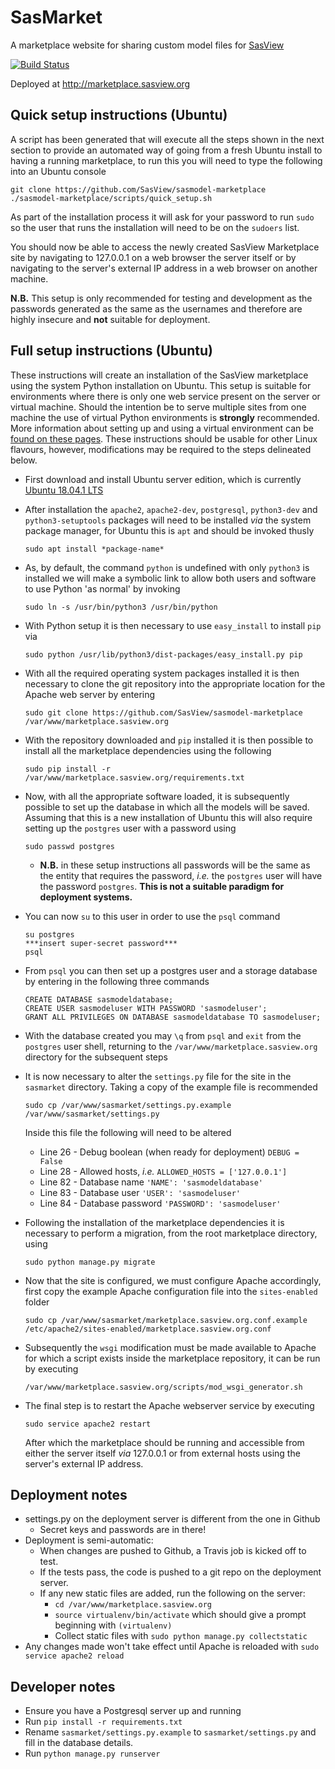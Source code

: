 # SasMarket    
A marketplace website for sharing custom model files for [SasView](https://github.com/SasView/sasview)  

[![Build Status](https://travis-ci.org/SasView/sasmodel-marketplace.svg?branch=master)](https://travis-ci.org/SasView/sasmodel-marketplace)

Deployed at http://marketplace.sasview.org

## Quick setup instructions (Ubuntu)

A script has been generated that will execute all the steps shown in the next section to provide an automated way of going from a fresh Ubuntu install to having a running marketplace, to run this you will need to type the following into an Ubuntu console

```
git clone https://github.com/SasView/sasmodel-marketplace
./sasmodel-marketplace/scripts/quick_setup.sh
```
As part of the installation process it will ask for your password to run ```sudo``` so the user that runs the installation will need to be on the ```sudoers``` list.

You should now be able to access the newly created SasView Marketplace site by navigating to 127.0.0.1 on a web browser the server itself or by navigating to the server's external IP address in a web browser on another machine.

**N.B.** This setup is only recommended for testing and development as the passwords generated as the same as the usernames and therefore are highly insecure and **not** suitable for deployment.


## Full setup instructions (Ubuntu)
These instructions will create an installation of the SasView marketplace using the system Python installation on Ubuntu. This setup is suitable for environments where there is only one web service present on the server or virtual machine. Should the intention be to serve multiple sites from one machine the use of virtual Python environments is **strongly** recommended. More information about setting up and using a virtual environment can be [found on these pages](https://virtualenv.pypa.io/en/stable/). These instructions should be usable for other Linux flavours, however, modifications may be required to the steps delineated below.  

* First download and install Ubuntu server edition, which is currently [Ubuntu 18.04.1 LTS](https://www.ubuntu.com/download/server/thank-you?version=18.04.1&architecture=amd64)  

* After installation the ```apache2```, ```apache2-dev```, ```postgresql```, ```python3-dev``` and ```python3-setuptools``` packages will need to be installed *via* the system package manager, for Ubuntu this is ```apt``` and should be invoked thusly

  ```
  sudo apt install *package-name*
  ```

* As, by default, the command ```python``` is undefined with only ```python3``` is installed we will make a symbolic link to allow both users and software to use Python 'as normal' by invoking

  ```
  sudo ln -s /usr/bin/python3 /usr/bin/python 
  ```

* With Python setup it is then necessary to use ```easy_install``` to install ```pip``` via

  ```
  sudo python /usr/lib/python3/dist-packages/easy_install.py pip
  ```

* With all the required operating system packages installed it is then necessary to clone the git repository into the appropriate location for the Apache web server by entering

  ```
  sudo git clone https://github.com/SasView/sasmodel-marketplace /var/www/marketplace.sasview.org
  ```

* With the repository downloaded and ```pip``` installed it is then possible to install all the marketplace dependencies using the following

  ```
  sudo pip install -r /var/www/marketplace.sasview.org/requirements.txt
  ```

* Now, with all the appropriate software loaded, it is subsequently possible to set up the database in which all the models will be saved. Assuming that this is a new installation of Ubuntu this will also require setting up the ```postgres``` user with a password using

  ```
  sudo passwd postgres
  ```

  * **N.B.** in these setup instructions all passwords will be the same as the entity that requires the password, *i.e.* the ```postgres``` user will have the password ```postgres```. **This is not a suitable paradigm for deployment systems.**

* You can now ```su``` to this user in order to use the ```psql``` command

  ``` 
  su postgres
  ***insert super-secret password***
  psql
  ```

* From ```psql``` you can then set up a postgres user and a storage database by entering in the following three commands

  ```
  CREATE DATABASE sasmodeldatabase;
  CREATE USER sasmodeluser WITH PASSWORD 'sasmodeluser';
  GRANT ALL PRIVILEGES ON DATABASE sasmodeldatabase TO sasmodeluser;
  ```

* With the database created you may ```\q``` from ```psql``` and ```exit``` from the ```postgres``` user shell, returning to the ```/var/www/marketplace.sasview.org``` directory for the subsequent steps

* It is now necessary to alter the ```settings.py``` file for the site in the ```sasmarket``` directory. Taking a copy of the example file is recommended  

  ```
  sudo cp /var/www/sasmarket/settings.py.example /var/www/sasmarket/settings.py
  ```  

  Inside this file the following will need to be altered

  * Line 26 - Debug boolean (when ready for deployment) ```DEBUG = False```
  * Line 28 - Allowed hosts, *i.e.* ```ALLOWED_HOSTS = ['127.0.0.1']```
  * Line 82 - Database name ``` 'NAME': 'sasmodeldatabase' ```
  * Line 83 - Database user ``` 'USER': 'sasmodeluser' ```
  * Line 84 - Database password ``` 'PASSWORD': 'sasmodeluser' ```

* Following the installation of the marketplace dependencies it is necessary to perform a migration, from the root marketplace directory, using

  ```
  sudo python manage.py migrate
  ```

* Now that the site is configured, we must configure Apache accordingly, first copy the example Apache configuration file into the ```sites-enabled``` folder

  ``` 
  sudo cp /var/www/sasmarket/marketplace.sasview.org.conf.example /etc/apache2/sites-enabled/marketplace.sasview.org.conf
  ```

* Subsequently the ```wsgi``` modification must be made available to Apache for which a script exists inside the marketplace repository, it can be run by executing

  ```
  /var/www/marketplace.sasview.org/scripts/mod_wsgi_generator.sh
  ```

* The final step is to restart the Apache webserver service by executing

  ```
  sudo service apache2 restart
  ```

  After which the marketplace should be running and accessible from either the server itself *via* 127.0.0.1 or from external hosts using the server's external IP address.


## Deployment notes
* settings.py on the deployment server is different from the one in Github  
  * Secret keys and passwords are in there!  
* Deployment is semi-automatic:
  * When changes are pushed to Github, a Travis job is kicked off to test.
  * If the tests pass, the code is pushed to a git repo on the deployment server.
  * If any new static files are added, run the following on the server:
    * ```cd /var/www/marketplace.sasview.org```  
    * ```source virtualenv/bin/activate``` which should give a prompt beginning
     with ```(virtualenv)```
    * Collect static files with ```sudo python manage.py collectstatic```
* Any changes made won't take effect until Apache is reloaded with ```sudo service apache2 reload```

## Developer notes    
*   Ensure you have a Postgresql server up and running  
*   Run `pip install -r requirements.txt`  
*   Rename `sasmarket/settings.py.example` to `sasmarket/settings.py` and
fill in the database details.     
*   Run `python manage.py runserver`  
